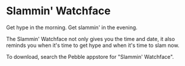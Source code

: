 Slammin' Watchface
=================

Get hype in the morning. Get slammin' in the evening.

The Slammin' Watchface not only gives you the time and date, it also reminds you when it's time to get hype and when it's time to slam now.

To download, search the Pebble appstore for "Slammin' Watchface".